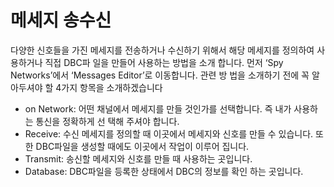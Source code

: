 # 메세지 송수신

다양한 신호들을 가진 메세지를 전송하거나 수신하기 위해서 해당 메세지를 정의하여 사용하거나 직접 DBC파 일을 만들어 사용하는 방법을 소개 합니다. 먼저 ‘Spy Networks’에서 ‘Messages Editor’로 이동합니다. 관련 방 법을 소개하기 전에 꼭 알아두셔야 할 4가지 항목을 소개하겠습니다

* on Network: 어떤 채널에서 메세지를 만들 것인가를 선택합니다. 즉 내가 사용하는 통신을 정확하게 선 택해 주셔야 합니다.
* Receive: 수신 메세지를 정의할 때 이곳에서 메세지와 신호를 만들 수 있습니다. 또한 DBC파일을 생성할 때에도 이곳에서 작업이 이루어 집니다.
* Transmit: 송신할 메세지와 신호를 만들 때 사용하는 곳입니다.
* Database: DBC파일을 등록한 상태에서 DBC의 정보를 확인 하는 곳입니다.
